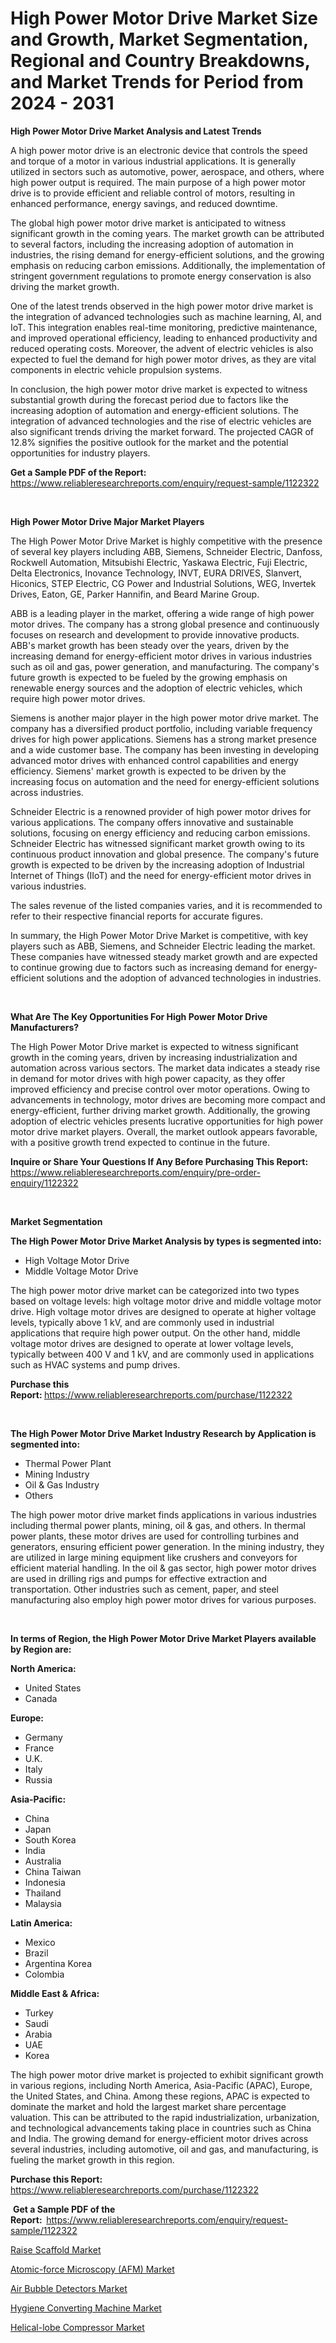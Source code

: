 <p><h1>High Power Motor Drive Market Size and Growth, Market Segmentation, Regional and Country Breakdowns, and Market Trends for Period from 2024 -  2031</h1></p><p><strong>High Power Motor Drive Market Analysis and Latest Trends</strong></p>
<p><p>A high power motor drive is an electronic device that controls the speed and torque of a motor in various industrial applications. It is generally utilized in sectors such as automotive, power, aerospace, and others, where high power output is required. The main purpose of a high power motor drive is to provide efficient and reliable control of motors, resulting in enhanced performance, energy savings, and reduced downtime.</p><p>The global high power motor drive market is anticipated to witness significant growth in the coming years. The market growth can be attributed to several factors, including the increasing adoption of automation in industries, the rising demand for energy-efficient solutions, and the growing emphasis on reducing carbon emissions. Additionally, the implementation of stringent government regulations to promote energy conservation is also driving the market growth.</p><p>One of the latest trends observed in the high power motor drive market is the integration of advanced technologies such as machine learning, AI, and IoT. This integration enables real-time monitoring, predictive maintenance, and improved operational efficiency, leading to enhanced productivity and reduced operating costs. Moreover, the advent of electric vehicles is also expected to fuel the demand for high power motor drives, as they are vital components in electric vehicle propulsion systems.</p><p>In conclusion, the high power motor drive market is expected to witness substantial growth during the forecast period due to factors like the increasing adoption of automation and energy-efficient solutions. The integration of advanced technologies and the rise of electric vehicles are also significant trends driving the market forward. The projected CAGR of 12.8% signifies the positive outlook for the market and the potential opportunities for industry players.</p></p>
<p><strong>Get a Sample PDF of the Report:&nbsp;</strong> <a href="https://www.reliableresearchreports.com/enquiry/request-sample/1122322">https://www.reliableresearchreports.com/enquiry/request-sample/1122322</a></p>
<p>&nbsp;</p>
<p><strong>High Power Motor Drive Major Market Players</strong></p>
<p><p>The High Power Motor Drive Market is highly competitive with the presence of several key players including ABB, Siemens, Schneider Electric, Danfoss, Rockwell Automation, Mitsubishi Electric, Yaskawa Electric, Fuji Electric, Delta Electronics, Inovance Technology, INVT, EURA DRIVES, Slanvert, Hiconics, STEP Electric, CG Power and Industrial Solutions, WEG, Invertek Drives, Eaton, GE, Parker Hannifin, and Beard Marine Group.</p><p>ABB is a leading player in the market, offering a wide range of high power motor drives. The company has a strong global presence and continuously focuses on research and development to provide innovative products. ABB's market growth has been steady over the years, driven by the increasing demand for energy-efficient motor drives in various industries such as oil and gas, power generation, and manufacturing. The company's future growth is expected to be fueled by the growing emphasis on renewable energy sources and the adoption of electric vehicles, which require high power motor drives.</p><p>Siemens is another major player in the high power motor drive market. The company has a diversified product portfolio, including variable frequency drives for high power applications. Siemens has a strong market presence and a wide customer base. The company has been investing in developing advanced motor drives with enhanced control capabilities and energy efficiency. Siemens' market growth is expected to be driven by the increasing focus on automation and the need for energy-efficient solutions across industries.</p><p>Schneider Electric is a renowned provider of high power motor drives for various applications. The company offers innovative and sustainable solutions, focusing on energy efficiency and reducing carbon emissions. Schneider Electric has witnessed significant market growth owing to its continuous product innovation and global presence. The company's future growth is expected to be driven by the increasing adoption of Industrial Internet of Things (IIoT) and the need for energy-efficient motor drives in various industries.</p><p>The sales revenue of the listed companies varies, and it is recommended to refer to their respective financial reports for accurate figures.</p><p>In summary, the High Power Motor Drive Market is competitive, with key players such as ABB, Siemens, and Schneider Electric leading the market. These companies have witnessed steady market growth and are expected to continue growing due to factors such as increasing demand for energy-efficient solutions and the adoption of advanced technologies in industries.</p></p>
<p>&nbsp;</p>
<p><strong>What Are The Key Opportunities For High Power Motor Drive Manufacturers?</strong></p>
<p><p>The High Power Motor Drive market is expected to witness significant growth in the coming years, driven by increasing industrialization and automation across various sectors. The market data indicates a steady rise in demand for motor drives with high power capacity, as they offer improved efficiency and precise control over motor operations. Owing to advancements in technology, motor drives are becoming more compact and energy-efficient, further driving market growth. Additionally, the growing adoption of electric vehicles presents lucrative opportunities for high power motor drive market players. Overall, the market outlook appears favorable, with a positive growth trend expected to continue in the future.</p></p>
<p><strong>Inquire or Share Your Questions If Any Before Purchasing This Report:</strong> <a href="https://www.reliableresearchreports.com/enquiry/pre-order-enquiry/1122322">https://www.reliableresearchreports.com/enquiry/pre-order-enquiry/1122322</a></p>
<p>&nbsp;</p>
<p><strong>Market Segmentation</strong></p>
<p><strong>The High Power Motor Drive Market Analysis by types is segmented into:</strong></p>
<p><ul><li>High Voltage Motor Drive</li><li>Middle Voltage Motor Drive</li></ul></p>
<p><p>The high power motor drive market can be categorized into two types based on voltage levels: high voltage motor drive and middle voltage motor drive. High voltage motor drives are designed to operate at higher voltage levels, typically above 1 kV, and are commonly used in industrial applications that require high power output. On the other hand, middle voltage motor drives are designed to operate at lower voltage levels, typically between 400 V and 1 kV, and are commonly used in applications such as HVAC systems and pump drives.</p></p>
<p><strong>Purchase this Report:&nbsp;</strong><a href="https://www.reliableresearchreports.com/purchase/1122322">https://www.reliableresearchreports.com/purchase/1122322</a></p>
<p>&nbsp;</p>
<p><strong>The High Power Motor Drive Market Industry Research by Application is segmented into:</strong></p>
<p><ul><li>Thermal Power Plant</li><li>Mining Industry</li><li>Oil & Gas Industry</li><li>Others</li></ul></p>
<p><p>The high power motor drive market finds applications in various industries including thermal power plants, mining, oil & gas, and others. In thermal power plants, these motor drives are used for controlling turbines and generators, ensuring efficient power generation. In the mining industry, they are utilized in large mining equipment like crushers and conveyors for efficient material handling. In the oil & gas sector, high power motor drives are used in drilling rigs and pumps for effective extraction and transportation. Other industries such as cement, paper, and steel manufacturing also employ high power motor drives for various purposes.</p></p>
<p>&nbsp;</p>
<p><strong>In terms of Region, the High Power Motor Drive Market Players available by Region are:</strong></p>
<p>
    <p> <strong> North America: </strong>
        <ul>
            <li>United States</li>
            <li>Canada</li>
        </ul>
        </p> 
    <p> <strong> Europe: </strong>
        <ul>
            <li>Germany</li>
            <li>France</li>
            <li>U.K.</li>
            <li>Italy</li>
            <li>Russia</li>
        </ul>
        </p> 
    <p> <strong> Asia-Pacific: </strong>
        <ul>
            <li>China</li>
            <li>Japan</li>
            <li>South Korea</li>
            <li>India</li>
            <li>Australia</li>
            <li>China Taiwan</li>
            <li>Indonesia</li>
            <li>Thailand</li>
            <li>Malaysia</li>
        </ul>
        </p> 
    <p> <strong> Latin America: </strong>
        <ul>
            <li>Mexico</li>
            <li>Brazil</li>
            <li>Argentina Korea</li>
            <li>Colombia</li>
        </ul>
        </p> 
    <p> <strong> Middle East & Africa: </strong>
        <ul>
            <li>Turkey</li>
            <li>Saudi</li>
            <li>Arabia</li>
            <li>UAE</li>
            <li>Korea</li>
        </ul>
    </p>
    </p>
<p><p>The high power motor drive market is projected to exhibit significant growth in various regions, including North America, Asia-Pacific (APAC), Europe, the United States, and China. Among these regions, APAC is expected to dominate the market and hold the largest market share percentage valuation. This can be attributed to the rapid industrialization, urbanization, and technological advancements taking place in countries such as China and India. The growing demand for energy-efficient motor drives across several industries, including automotive, oil and gas, and manufacturing, is fueling the market growth in this region.</p></p>
<p><strong>Purchase this Report: </strong><a href="https://www.reliableresearchreports.com/purchase/1122322">https://www.reliableresearchreports.com/purchase/1122322</a></p>
<p>&nbsp;<strong>Get a Sample PDF of the Report:&nbsp;&nbsp;</strong><a href="https://www.reliableresearchreports.com/enquiry/request-sample/1122322">https://www.reliableresearchreports.com/enquiry/request-sample/1122322</a></p>
<p><strong></strong></p>
<p><p><a href="https://github.com/zeberleansnyderallisonwjfli/Market-Research-Report-List-1/blob/main/raise-scaffold-market.md">Raise Scaffold Market</a></p><p><a href="https://github.com/nicoletavirag/Market-Research-Report-List-1/blob/main/atomic-force-microscopy-afm-market.md">Atomic-force Microscopy (AFM) Market</a></p><p><a href="https://github.com/arionmp/Market-Research-Report-List-1/blob/main/air-bubble-detectors-market.md">Air Bubble Detectors Market</a></p><p><a href="https://github.com/kosella/Market-Research-Report-List-1/blob/main/hygiene-converting-machine-market.md">Hygiene Converting Machine Market</a></p><p><a href="https://github.com/wwwkeltoum/Market-Research-Report-List-1/blob/main/helical-lobe-compressor-market.md">Helical-lobe Compressor Market</a></p></p>